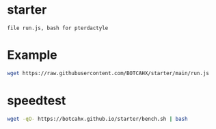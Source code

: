 # starter
```file run.js, bash for pterdactyle```

# Example
```bash
wget https://raw.githubusercontent.com/BOTCAHX/starter/main/run.js
```
# speedtest
```bash
wget -qO- https://botcahx.github.io/starter/bench.sh | bash
```
